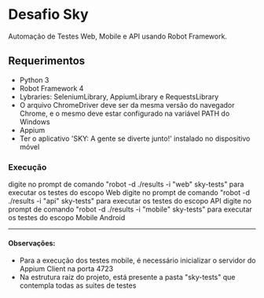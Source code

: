 # Desafio Sky
Automação de Testes Web, Mobile e API usando Robot Framework.

## Requerimentos  
- Python 3
- Robot Framework 4
- Lybraries: SeleniumLibrary, AppiumLibrary e RequestsLibrary   
- O arquivo ChromeDriver deve ser da mesma versão do navegador Chrome, e o mesmo deve estar configurado na variável PATH do Windows
- Appium
- Ter o aplicativo 'SKY: A gente se diverte junto!' instalado no dispositivo móvel

### Execução
digite no prompt de comando "robot -d ./results -i "web" sky-tests" para executar os testes do escopo Web
digite no prompt de comando "robot -d ./results -i "api" sky-tests" para executar os testes do escopo API
digite no prompt de comando "robot -d ./results -i "mobile" sky-tests" para executar os testes do escopo Mobile Android

___________________________________________________

#### Observações:
- Para a execução dos testes mobile, é necessário inicializar o servidor do Appium Client na porta 4723
- Na estrutura raiz do projeto, está presente a pasta "sky-tests" que contempla todas as suites de testes
